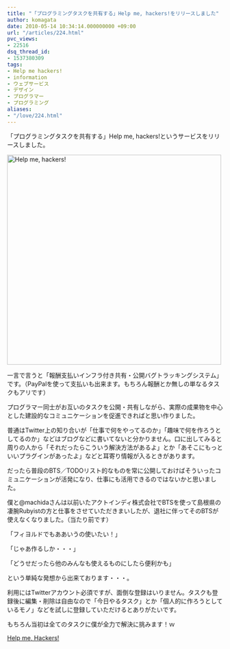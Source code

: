 ```yaml
---
title: "「プログラミングタスクを共有する」Help me, hackers!をリリースしました"
author: komagata
date: 2010-05-14 10:34:14.000000000 +09:00
url: "/articles/224.html"
pvc_views:
- 22516
dsq_thread_id:
- 1537380309
tags:
- Help me hackers!
- information
- ウェブサービス
- デザイン
- プログラマー
- プログラミング
aliases:
- "/love/224.html"
---
```

「プログラミングタスクを共有する」Help me, hackers!というサービスをリリースしました。


  <a title="Help me, hackers!" href="http://help-me-hackers.com/"><img src="http://farm4.static.flickr.com/3388/4605474010_3377e91e03.jpg" alt="Help me, hackers!" width="500" height="489" /></a>


一言で言うと「報酬支払いインフラ付き共有・公開バグトラッキングシステム」です。（PayPalを使って支払いも出来ます。もちろん報酬とか無しの単なるタスクもアリです）

プログラマー同士がお互いのタスクを公開・共有しながら、実際の成果物を中心とした建設的なコミュニケーションを促進できればと思い作りました。

普通はTwitter上の知り合いが「仕事で何をやってるのか」「趣味で何を作ろうとしてるのか」などはブログなどに書いてないと分かりません。口に出してみると周りの人から「それだったらこういう解決方法があるよ」とか「あそこにもっといいプラグインがあったよ」などと耳寄り情報が入るときがあります。

だったら普段のBTS／TODOリスト的なものを常に公開しておけばそういったコミュニケーションが活発になり、仕事にも活用できるのではないかと思いました。

僕と@machidaさんは以前いたアクトインディ株式会社でBTSを使って島根県の凄腕Rubyistの方と仕事をさせていただきまいしたが、退社に伴ってそのBTSが使えなくなりました。（当たり前です）

「フィヨルドでもああいうの使いたい！」

「じゃあ作るしか・・・」

「どうせだったら他のみんなも使えるものにしたら便利かも」

という単純な発想から出来ております・・・。

利用にはTwitterアカウント必須ですが、面倒な登録はいりません。タスクも登録後に編集・削除は自由なので「今日やるタスク」とか「個人的に作ろうとしているモノ」などを試しに登録していただけるとありがたいです。

もちろん当初は全てのタスクに僕が全力で解決に挑みます！ｗ

[Help me, Hackers!][1]

 [1]: http://help-me-hackers.com/
